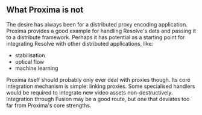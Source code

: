 ## What Proxima is not
The desire has always been for a distributed proxy encoding application.
Proxima provides a good example for handling Resolve's data and passing it to a distribute framework.
Perhaps it has potential as a starting point for integrating Resolve with other distributed applications, like:

- stabilisation
- optical flow 
- machine learning

Proxima itself should probably only ever deal with proxies though.
Its core integration mechanism is simple: linking proxies. 
Some specialised handlers would be required to integrate new video assets non-destructively.
Integration through Fusion may be a good route, but one that deviates too far from Proxima's core strengths.   